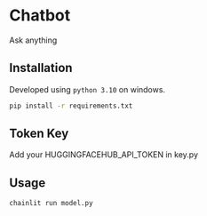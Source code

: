 # Chatbot

Ask anything 

## Installation

Developed using `python 3.10` on windows.

```bash
pip install -r requirements.txt
```

## Token Key

Add your HUGGINGFACEHUB_API_TOKEN in key.py 


## Usage

```bash
chainlit run model.py
